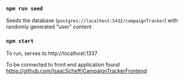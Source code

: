 
### `npm run seed`
Seeds the database (`postgres://localhost:5432/campaignTracker`) with randomly generated "user" content

### `npm start`
To run, serves to http://localhost:1337

To be connected to front end application found https://github.com/IsaacScheff/CampaignTrackerFrontend
